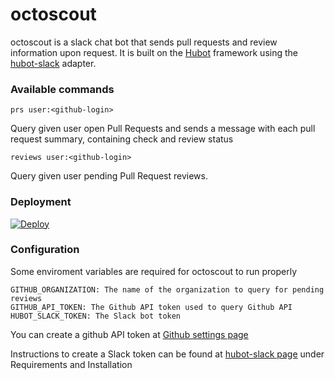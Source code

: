 # octoscout

octoscout is a slack chat bot that sends pull requests and review information upon request.
It is built on the [Hubot][hubot] framework using the [hubot-slack][hubot-slack] adapter.

### Available commands

    prs user:<github-login>

Query given user open Pull Requests and sends a message with each pull request summary, containing check and review status

    reviews user:<github-login>

Query given user pending Pull Request reviews.

### Deployment

[![Deploy](https://www.herokucdn.com/deploy/button.svg)](https://heroku.com/deploy?template=https://github.com/bruno-campos/octoscout)

### Configuration

Some enviroment variables are required for octoscout to run properly

    GITHUB_ORGANIZATION: The name of the organization to query for pending reviews
    GITHUB_API_TOKEN: The Github API token used to query Github API
    HUBOT_SLACK_TOKEN: The Slack bot token

You can create a github API token at [Github settings page][github-token]

Instructions to create a Slack token can be found at [hubot-slack page][hubot-slack] under Requirements and Installation

[hubot]: http://hubot.github.com
[hubot-slack]: https://slackapi.github.io/hubot-slack/
[github-token]: https://github.com/settings/tokens
